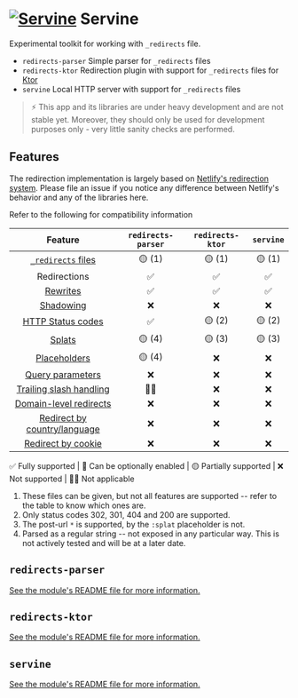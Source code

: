 # [![Servine](https://img.pokemondb.net/sprites/black-white-2/anim/normal/servine.gif)](http://pokemondb.net/pokedex/servine) Servine

Experimental toolkit for working with `_redirects` file.

* `redirects-parser` Simple parser for `_redirects` files
* `redirects-ktor` Redirection plugin with support for `_redirects` files for [Ktor](https://ktor.io)
* `servine` Local HTTP server with support for `_redirects` files

> ⚡ This app and its libraries are under heavy development and are not stable yet. Moreover, they should only be used for development purposes only - very little sanity checks are performed.

## Features

The redirection implementation is largely based
on [Netlify's redirection system](https://docs.netlify.com/routing/redirects/). Please file an issue if you notice any
difference between Netlify's behavior and any of the libraries here.

Refer to the following for compatibility information

| Feature | `redirects-parser` | `redirects-ktor` | `servine` |
|:-------:|:------------------:|:----------------:|:---------:|
| [`_redirects` files](https://docs.netlify.com/routing/redirects/#syntax-for-the-redirects-file) | 🟡 (1) | 🟡 (1) | 🟡 (1) |
| Redirections | ✅ | ✅ | ✅ |
| [Rewrites](https://docs.netlify.com/routing/redirects/rewrites-proxies/) | ✅ | ✅ | ✅ |
| [Shadowing](https://docs.netlify.com/routing/redirects/rewrites-proxies/#shadowing) | ❌ | ❌ | ❌ |
| [HTTP Status codes](https://docs.netlify.com/routing/redirects/redirect-options/#http-status-codes) | ✅ | 🟡 (2) | 🟡 (2) |
| [Splats](https://docs.netlify.com/routing/redirects/redirect-options/#splats) | 🟡 (4) | 🟡 (3) | 🟡 (3) |
| [Placeholders](https://docs.netlify.com/routing/redirects/redirect-options/#placeholders) | 🟡 (4) | ❌ | ❌ |
| [Query parameters](https://docs.netlify.com/routing/redirects/redirect-options/#query-parameters) | ❌ | ❌ | ❌ |
| [Trailing slash handling](https://docs.netlify.com/routing/redirects/redirect-options/#trailing-slash) | 🤷‍♂️ | ❌ | ❌ |
| [Domain-level redirects](https://docs.netlify.com/routing/redirects/redirect-options/#domain-level-redirects) | ❌ | ❌ | ❌ |
| [Redirect by country/language](https://docs.netlify.com/routing/redirects/redirect-options/#redirect-by-country-or-language) | ❌ | ❌ | ❌ |
| [Redirect by cookie](https://docs.netlify.com/routing/redirects/redirect-options/#redirect-by-cookie-presence) | ❌ | ❌ | ❌ |

✅ Fully supported | 🔧 Can be optionally enabled | 🟡 Partially supported | ❌ Not supported | 🤷‍♂️ Not applicable

1. These files can be given, but not all features are supported -- refer to the table to know which ones are.
2. Only status codes 302, 301, 404 and 200 are supported.
3. The post-url `*` is supported, by the `:splat` placeholder is not.
4. Parsed as a regular string -- not exposed in any particular way. This is not actively tested and will be at a later date.

## `redirects-parser`

[See the module's README file for more information.](redirects-parser/README.md)

## `redirects-ktor`

[See the module's README file for more information.](redirects-ktor/README.md)

## `servine`

[See the module's README file for more information.](app/README.md)